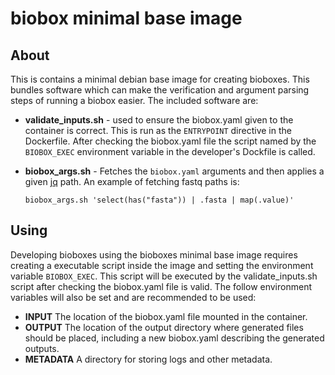 # biobox minimal base image

## About

This is contains a minimal debian base image for creating bioboxes. This
bundles software which can make the verification and argument parsing steps of
running a biobox easier. The included software are:

  * **validate_inputs.sh** - used to ensure the biobox.yaml given to the
    container is correct. This is run as the `ENTRYPOINT` directive in the
    Dockerfile. After checking the biobox.yaml file the script named by the
    `BIOBOX_EXEC` environment variable in the developer's Dockfile is called.

  * **biobox_args.sh** - Fetches the `biobox.yaml` arguments and then applies a
    given [jq][] path. An example of fetching fastq paths is:

    ```
    biobox_args.sh 'select(has("fasta")) | .fasta | map(.value)'
    ```

[jq]: https://stedolan.github.io/jq/manual/

## Using

Developing bioboxes using the bioboxes minimal base image requires creating a
executable script inside the image and setting the environment variable
`BIOBOX_EXEC`. This script will be executed by the validate_inputs.sh script
after checking the biobox.yaml file is valid. The follow environment variables
will also be set and are recommended to be used:

  * **INPUT** The location of the biobox.yaml file mounted in the container.
  * **OUTPUT** The location of the output directory where generated files
    should be placed, including a new biobox.yaml describing the generated
    outputs.
  * **METADATA** A directory for storing logs and other metadata.
